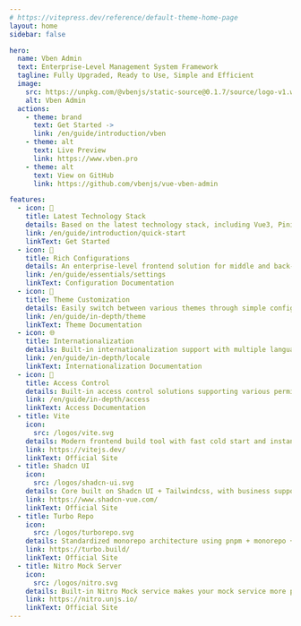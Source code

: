 ```yaml
---
# https://vitepress.dev/reference/default-theme-home-page
layout: home
sidebar: false

hero:
  name: Vben Admin
  text: Enterprise-Level Management System Framework
  tagline: Fully Upgraded, Ready to Use, Simple and Efficient
  image:
    src: https://unpkg.com/@vbenjs/static-source@0.1.7/source/logo-v1.webp
    alt: Vben Admin
  actions:
    - theme: brand
      text: Get Started ->
      link: /en/guide/introduction/vben
    - theme: alt
      text: Live Preview
      link: https://www.vben.pro
    - theme: alt
      text: View on GitHub
      link: https://github.com/vbenjs/vue-vben-admin

features:
  - icon: 🚀
    title: Latest Technology Stack
    details: Based on the latest technology stack, including Vue3, Pinia, Vue Router, TypeScript, etc.
    link: /en/guide/introduction/quick-start
    linkText: Get Started
  - icon: 🦄
    title: Rich Configurations
    details: An enterprise-level frontend solution for middle and back-end systems, offering a wealth of components, templates, and various preference settings.
    link: /en/guide/essentials/settings
    linkText: Configuration Documentation
  - icon: 🎨
    title: Theme Customization
    details: Easily switch between various themes through simple configurations, catering to personalized needs.
    link: /en/guide/in-depth/theme
    linkText: Theme Documentation
  - icon: 🌐
    title: Internationalization
    details: Built-in internationalization support with multiple languages to meet global needs.
    link: /en/guide/in-depth/locale
    linkText: Internationalization Documentation
  - icon: 🔐
    title: Access Control
    details: Built-in access control solutions supporting various permission management methods to meet different access requirements.
    link: /en/guide/in-depth/access
    linkText: Access Documentation
  - title: Vite
    icon:
      src: /logos/vite.svg
    details: Modern frontend build tool with fast cold start and instant hot updates.
    link: https://vitejs.dev/
    linkText: Official Site
  - title: Shadcn UI
    icon:
      src: /logos/shadcn-ui.svg
    details: Core built on Shadcn UI + Tailwindcss, with business support for any UI framework.
    link: https://www.shadcn-vue.com/
    linkText: Official Site
  - title: Turbo Repo
    icon:
      src: /logos/turborepo.svg
    details: Standardized monorepo architecture using pnpm + monorepo + turbo for enterprise-level development standards.
    link: https://turbo.build/
    linkText: Official Site
  - title: Nitro Mock Server
    icon:
      src: /logos/nitro.svg
    details: Built-in Nitro Mock service makes your mock service more powerful.
    link: https://nitro.unjs.io/
    linkText: Official Site
---
```


<VbenContributors />
